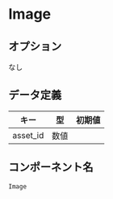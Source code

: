 # Image

## オプション

なし

## データ定義

| キー      | 型 | 初期値 |
| -------- | ------- | ------- |
| asset_id | 数値 |  |

## コンポーネント名

`Image`
